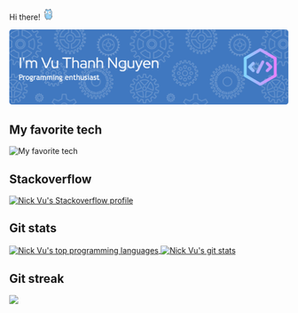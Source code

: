 <p>Hi there! <img src="dancing-gopher.gif" width="20" height="20" /></p>
<img src="headline.png" alt="Headline"/>
<h2>
My favorite tech
</h2>
<img src="https://skillicons.dev/icons?i=go,react,docker,kubernetes,aws,gcp,githubactions,redis,nginx,mongodb,mysql&theme=light" alt="My favorite tech">
<h2>
Stackoverflow
</h2>
<a href="[https://github.com/johannchopin/stackoverflow-readme-profile](https://stackoverflow.com/users/9201587/nick-vu?tab=profile)">
  <img src="https://stackoverflow-readme-profile.johannchopin.fr/profile-small/9201587?theme=default" alt="Nick Vu's Stackoverflow profile">
</a>
<h2>
Git stats
</h2>
<div>
<a href="https://github.com/vuthanhnguyen92">
  <img align="center" src="https://github-readme-stats.vercel.app/api/top-langs/?username=vuthanhnguyen92&layout=compact" style="height:180px" alt="Nick Vu's top programming languages"/>
</a>
<a href="https://github.com/vuthanhnguyen92">
  <img align="center" src="https://github-readme-stats.vercel.app/api?username=vuthanhnguyen92&show_icons=true&include_all_commits=true&card_width=414&custom_title=Github%20Stats&text_bold=true&count_private=true" style="height:180px" alt="Nick Vu's git stats"/>
</a>
  <h2>
    Git streak
  </h2>
  <img src="https://streak-stats.demolab.com/?user=vuthanhnguyen92"/>
</div>
